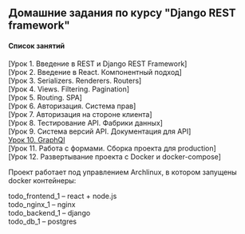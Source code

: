 ## Домашние задания по курсу "Django REST framework"
#### Список занятий

[Урок 1. Введение в REST и Django REST Framework] <br>
[Урок 2. Введение в React. Компонентный подход] <br>
[Урок 3. Serializers. Renderers. Routers] <br>
[Урок 4. Views. Filtering. Pagination] <br>
[Урок 5. Routing. SPA] <br>
[Урок 6. Авторизация. Система прав] <br>
[Урок 7. Авторизация на стороне клиента] <br>
[Урок 8. Тестирование API. Фабрики данных] <br>
[Урок 9. Система версий API. Документация для API] <br>
[Урок 10. GraphQl](https://github.com/Dr0nx/todo/tree/lesson_10/) <br>
[Урок 11. Работа с формами. Сборка проекта для production] <br>
[Урок 12. Развертывание проекта с Docker и docker-compose] <br>

Проект работает под управлением Archlinux, в котором запущены docker контейнеры:

todo_frontend_1 – react + node.js  
todo_nginx_1 – nginx  
todo_backend_1 – django  
todo_db_1 – postgres  
